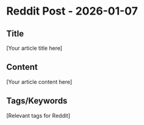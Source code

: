 # Reddit Post - 2026-01-07

## Title
[Your article title here]

## Content
[Your article content here]

## Tags/Keywords
[Relevant tags for Reddit]
